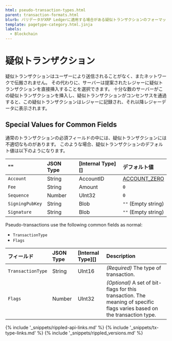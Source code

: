 ```yaml
---
html: pseudo-transaction-types.html
parent: transaction-formats.html
blurb: バリデータがXRP Ledgerに適用する場合がある疑似トランザクションのフォーマットです。
template: pagetype-category.html.jinja
labels:
  - Blockchain
---
```


# 疑似トランザクション

疑似トランザクションはユーザーにより送信されることがなく、またネットワークで伝搬されません。 その代わりに、サーバーは提案されたレジャーに疑似トランザクションを直接挿入することを選択できます。 十分な数のサーバーがこの疑似トランザクションを挿入し、疑似トランザクションがコンセンサスを通過すると、この疑似トランザクションはレジャーに記録され、それ以降レジャーデータに表示されます。

## Special Values for Common Fields

通常のトランザクションの必須フィールドの中には、疑似トランザクションには不適切なものがあります。 このような場合、疑似トランザクションのデフォルト値は以下のようになります。

| ""              | JSON Type | \[Internal Type\]\[\] | デフォルト値                                          |
|:--------------- |:--------- |:--------------------- |:----------------------------------------------- |
| `Account`       | String    | AccountID             | [ACCOUNT_ZERO](accounts.html#special-addresses) |
| `Fee`           | String    | Amount                | `0`                                             |
| `Sequence`      | Number    | UInt32                | `0`                                             |
| `SigningPubKey` | String    | Blob                  | `""` (Empty string)                             |
| `Signature`     | String    | Blob                  | `""` (Empty string)                             |

Pseudo-transactions use the following common fields as normal:

- `TransactionType`
- `Flags`

| フィールド             | JSON Type | \[Internal Type\]\[\] | Description                                                                                                               |
|:----------------- |:--------- |:--------------------- |:------------------------------------------------------------------------------------------------------------------------- |
| `TransactionType` | String    | UInt16                | _(Required)_ The type of transaction.                                                                                     |
| `Flags`           | Number    | UInt32                | _(Optional)_ A set of bit-flags for this transaction. The meaning of specific flags varies based on the transaction type. |

<!--{# common link defs #}-->
{% include '_snippets/rippled-api-links.md' %}
{% include '_snippets/tx-type-links.md' %}
{% include '_snippets/rippled_versions.md' %}
